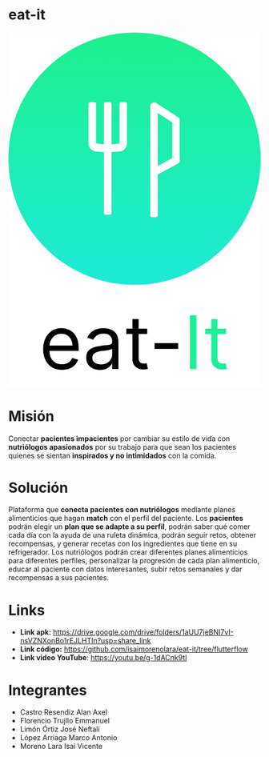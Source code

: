 # eat-it

![Image text](https://github.com/isaimorenolara/eat-it/blob/main/logo.png)

# Misión

Conectar **pacientes impacientes** por cambiar su estilo de vida con **nutriólogos apasionados** por su trabajo para que sean los pacientes quienes se sientan **inspirados y no intimidados** con la comida.

# Solución

Plataforma que **conecta pacientes con nutriólogos** mediante planes alimenticios que hagan **match** con el perfil del paciente. Los **pacientes** podrán elegir un **plan que se adapte a su perfil**, podrán saber qué comer cada día con la ayuda de una ruleta dinámica, podrán seguir retos, obtener recompensas, y generar recetas con los ingredientes que tiene en su refrigerador.
Los nutriólogos podrán crear diferentes planes alimenticios para diferentes perfiles, personalizar la progresión de cada plan alimenticio, educar al paciente con datos interesantes, subir retos semanales y dar recompensas a sus pacientes.

# Links

- **Link apk:** https://drive.google.com/drive/folders/1aUU7jeBNI7vI-nsVZNXonBo1rEJLHTIn?usp=share_link
- **Link código:** https://github.com/isaimorenolara/eat-it/tree/flutterflow
- **Link video YouTube**: https://youtu.be/g-1dACnk9tI

# Integrantes

- Castro Resendiz Alan Axel
- Florencio Trujllo Emmanuel
- Limón Órtiz José Neftalí
- López Arriaga Marco Antonio
- Moreno Lara Isai Vicente
